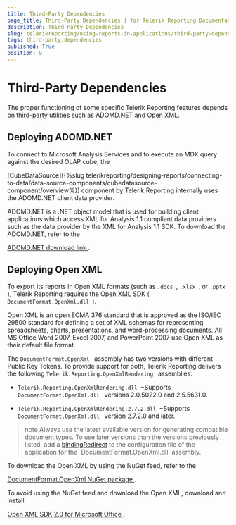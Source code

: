 ```yaml
---
title: Third-Party Dependencies
page_title: Third-Party Dependencies | for Telerik Reporting Documentation
description: Third-Party Dependencies
slug: telerikreporting/using-reports-in-applications/third-party-dependencies
tags: third-party,dependencies
published: True
position: 9
---
```


# Third-Party Dependencies



The proper functioning of some specific Telerik Reporting features depends on third-party utilities
        such as ADOMD.NET and Open XML.
      


## Deploying ADOMD.NET

To connect to Microsoft Analysis Services and to execute an MDX query against the desired OLAP cube, the
          
[CubeDataSource]({%slug telerikreporting/designing-reports/connecting-to-data/data-source-components/cubedatasource-component/overview%})
 component by Telerik Reporting internally uses the ADOMD.NET client data provider.
        


ADOMD.NET is a .NET object model that is used for building client applications which access XML for
          Analysis 1.1 compliant data providers such as the data provider by the XML for Analysis 1.1 SDK.
          To download the ADOMD.NET, refer to the
          
[ADOMD.NET download link
](http://www.microsoft.com/downloads/en/details.aspx?FamilyID=790d631b-bff9-4f4a-b648-e9209e6ac8ad
).
        


## Deploying Open XML

To export its reports in Open XML formats (such as 
`.docs
`, 
`.xlsx
`, or 
`.pptx
`),
          Telerik Reporting requires the Open XML SDK (
`DocumentFormat.OpenXml.dll
`).
        


Open XML is an open ECMA 376 standard that is approved as the ISO/IEC 29500 standard for
          defining a set of XML schemas for representing spreadsheets, charts, presentations, and word-processing documents.
          All MS Office Word 2007, Excel 2007, and PowerPoint 2007 use Open XML as their default file format.
        


The 
`DocumentFormat.OpenXml
` assembly has two versions with different Public Key Tokens. To provide support for both,
          Telerik Reporting delivers the following 
`Telerik.Reporting.OpenXmlRendering
` assemblies:
        


* `Telerik.Reporting.OpenXmlRendering.dll
`−Supports 
`DocumentFormat.OpenXml.dll
` versions 2.0.5022.0 and 2.5.5631.0.
            


* `Telerik.Reporting.OpenXmlRendering.2.7.2.dll
`−Supports 
`DocumentFormat.OpenXml.dll
` version 2.7.2.0 and later.
            


>note Always use the latest available version for generating compatible document types.            To use later versions than the versions previously listed, add a            [bindingRedirect](http://msdn.microsoft.com/en-us/library/eftw1fys(v=vs.110).aspx)            to the configuration file of the application for the `DocumentFormat.OpenXml.dll` assembly.          


To download the Open XML by using the NuGet feed, refer to the
          
[DocumentFormat.OpenXml NuGet package
](https://www.nuget.org/packages/DocumentFormat.OpenXml/
).
        


To avoid using the NuGet feed and download the Open XML, download and install
          
[Open XML SDK 2.0 for Microsoft Office
](http://www.microsoft.com/downloads/en/details.aspx?FamilyId=C6E744E5-36E9-45F5-8D8C-331DF206E0D0
).
        

